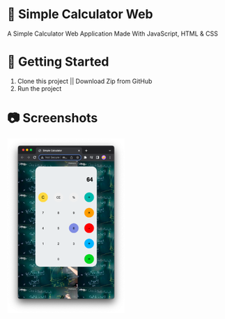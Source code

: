 # 🧮  **Simple Calculator Web**

A Simple Calculator Web Application
Made With JavaScript, HTML & CSS

# 🚀  **Getting Started**
1. Clone this project || Download Zip from GitHub
2. Run the project 

# 📷   **Screenshots**

  <img
    src="/assets/image2.png"
    alt="Main Screen"
    title="Main Screen"
    style="display: inline-block; margin: 0 auto; width: 200; height: 400px">